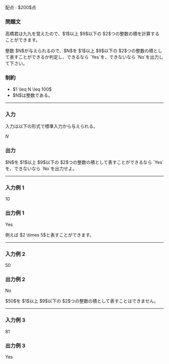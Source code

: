 
<div>

<span>

<span>

<p>
配点 : $200$点
</p>

<div>

<section>

### **問題文**

<p>
高橋君は九九を覚えたので、$1$以上 $9$以下の $2$つの整数の積を計算することができます。
</p>

<p>
整数 $N$が与えられるので、$N$を $1$以上 $9$以下の $2$つの整数の積として表すことができるか判定し、できるなら `Yes`を、できないなら `No`を出力して下さい。
</p>

</section>

</div>

<div>

<section>

### **制約**

<ul>

<li>
$1 \leq N \leq 100$
</li>

<li>
$N$は整数である。
</li>

</ul>

</section>

</div>

---

<div>

<div>

<section>

### **入力**

<p>
入力は以下の形式で標準入力から与えられる。
</p>

<div>

$N$
</div>

</section>

</div>

<div>

<section>

### **出力**

<p>
$N$を $1$以上 $9$以下の $2$つの整数の積として表すことができるなら `Yes`を、できないなら `No`を出力せよ。
</p>

</section>

</div>

</div>

---

<div>

<section>

### **入力例 1**

<div>

10

</div>

</section>

</div>

<div>

<section>

### **出力例 1**

<div>

Yes

</div>

<p>
例えば $2 \times 5$と表すことができます。
</p>

</section>

</div>

---

<div>

<section>

### **入力例 2**

<div>

50

</div>

</section>

</div>

<div>

<section>

### **出力例 2**

<div>

No

</div>

<p>
$50$を $1$以上 $9$以下の $2$つの整数の積として表すことはできません。
</p>

</section>

</div>

---

<div>

<section>

### **入力例 3**

<div>

81

</div>

</section>

</div>

<div>

<section>

### **出力例 3**

<div>

Yes

</div>

</section>

</div>

</span>

</span>

</div>
